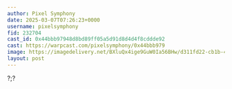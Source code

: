```yaml
---
author: Pixel Symphony
date: 2025-03-07T07:26:23+0000
username: pixelsymphony
fid: 232704
cast_id: 0x44bbb97948d8bd89ff05a5d91d8d4d4f8cddde92
cast: https://warpcast.com/pixelsymphony/0x44bbb979
image: https://imagedelivery.net/BXluQx4ige9GuW0Ia56BHw/d311fd22-cb1b-41ca-2075-ebf1e3801a00/original
layout: post
---
```

?;?  

<img src='https://imagedelivery.net/BXluQx4ige9GuW0Ia56BHw/d311fd22-cb1b-41ca-2075-ebf1e3801a00/original' alt='' referrerpolicy='no-referrer'/>